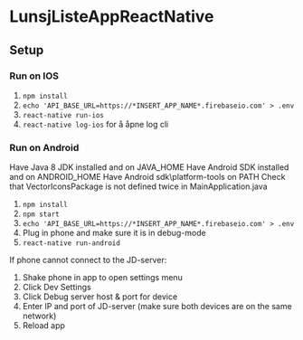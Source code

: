 # LunsjListeAppReactNative

## Setup

### Run on IOS
1. ```npm install```
2. ```echo 'API_BASE_URL=https://*INSERT_APP_NAME*.firebaseio.com' > .env ```
3. ```react-native run-ios```
4. ```react-native log-ios``` for å åpne log cli

### Run on Android
Have Java 8 JDK installed and on JAVA_HOME
Have Android SDK installed and on ANDROID_HOME
Have Android sdk\platform-tools on PATH
Check that VectorIconsPackage is not defined twice in MainApplication.java

1. ```npm install```
2. ```npm start```
3. ```echo 'API_BASE_URL=https://*INSERT_APP_NAME*.firebaseio.com' > .env```
4. Plug in phone and make sure it is in debug-mode
5. ```react-native run-android```

If phone cannot connect to the JD-server:
1. Shake phone in app to open settings menu
2. Click Dev Settings
3. Click Debug server host & port for device
4. Enter IP and port of JD-server (make sure both devices are on the same network)
5. Reload app